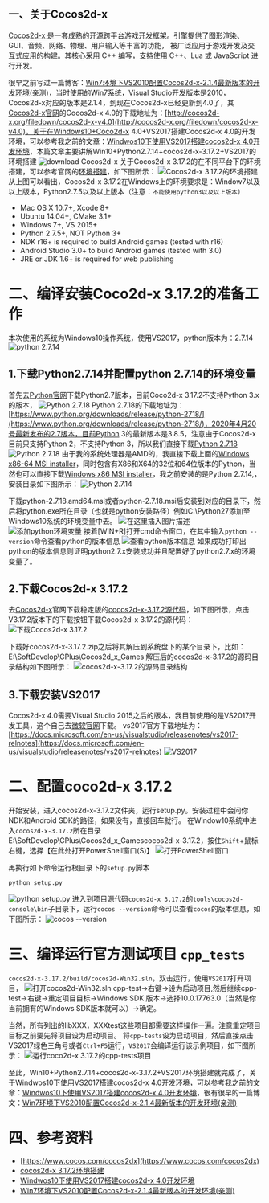## 一、关于Cocos2d-x
[Cocos2d-x ](https://cocos2d-x.org/)是一套成熟的开源跨平台游戏开发框架。引擎提供了图形渲染、GUI、音频、网络、物理、用户输入等丰富的功能， 被广泛应用于游戏开发及交互式应用的构建。其核心采用 C++ 编写，支持使用 C++、Lua 或 JavaScript 进行开发。

很早之前写过一篇博客：[Win7环境下VS2010配置Cocos2d-x-2.1.4最新版本的开发环境(亲测)](https://blog.csdn.net/ccf19881030/article/details/9204801)，当时使用的Win7系统，Visual Studio开发版本是2010，Cocos2d-x对应的版本是2.1.4，到现在Cocos2d-x已经更新到4.0了，其[Cocos2d-x官网](https://cocos2d-x.org/)的Cocos2d-x 4.0的下载地址为：[http://cocos2d-x.org/filedown/cocos2d-x-v4.0](http://cocos2d-x.org/filedown/cocos2d-x-v4.0)，关于在Windows10+Coco2d-x 4.0+VS2017搭建Cocos2d-x 4.0的开发环境，可以参考我之前的文章：[Windwos10下使用VS2017搭建cocos2d-x 4.0开发环境](https://ccf19881030.blog.csdn.net/article/details/108762154)，本篇文章主要讲解Win10+Python2.7.14+cocos2d-x-3.17.2+VS2017的环境搭建
![download Cocos2d-x](https://img-blog.csdnimg.cn/img_convert/b3b3761a0eb82cfd60ca4d76eb9e8231.png)
关于Cocos2d-x 3.17.2的在不同平台下的环境搭建，可以参考官网的[环境搭建](https://docs.cocos2d-x.org/cocos2d-x/v3/zh/installation/)，如下图所示：
![Cocos2d-x 3.17.2的环境搭建](https://img-blog.csdnimg.cn/20200926084705598.png?x-oss-process=image/watermark,type_ZmFuZ3poZW5naGVpdGk,shadow_10,text_aHR0cHM6Ly9ibG9nLmNzZG4ubmV0L2NjZjE5ODgxMDMw,size_16,color_FFFFFF,t_70#pic_center)
从上图可以看出，Cocos2d-x 3.17.2在Windows上的环境要求是：Window7以及以上版本，Python2.7.5以及以上版本（注意：`不能使用python3以及以上版本`）
- Mac OS X 10.7+, Xcode 8+
- Ubuntu 14.04+, CMake 3.1+
- Windows 7+, VS 2015+
- Python 2.7.5+, NOT Python 3+
- NDK r16+ is required to build Android games (tested with r16)
- Android Studio 3.0+ to build Android games (tested with 3.0)
- JRE or JDK 1.6+ is required for web publishing

# 二、编译安装Coco2d-x 3.17.2的准备工作
本次使用的系统为Windows10操作系统，使用VS2017，python版本为：2.7.14
![python 2.7.14](https://img-blog.csdnimg.cn/20200926085143886.png?x-oss-process=image/watermark,type_ZmFuZ3poZW5naGVpdGk,shadow_10,text_aHR0cHM6Ly9ibG9nLmNzZG4ubmV0L2NjZjE5ODgxMDMw,size_16,color_FFFFFF,t_70#pic_center)


## 1.下载Python2.7.14并配置python 2.7.14的环境变量
首先去[Python官网](https://www.python.org/downloads/release)下载Python2.7版本，目前Coco2d-x 3.17.2不支持Python 3.x的版本，
![Python 2.7.18](https://img-blog.csdnimg.cn/img_convert/8a53ae7879cc9a23bb7eb815cd9806a0.png)
Python 2.7.18的下载地址为：[https://www.python.org/downloads/release/python-2718/](https://www.python.org/downloads/release/python-2718/)，2020年4月20号最新发布的2.7版本，目前Python 3的最新版本是3.8.5，注意由于Cocos2d-x目前只支持Python 2，不支持Python 3，所以我们直接下载[Python 2.7.18]((https://www.python.org/downloads/release/python-2718/))
![Python 2.7.18](https://img-blog.csdnimg.cn/img_convert/d6fd54b4339537d3d0fb7a7072d4fcf4.png)
由于我的系统处理器是AMD的，我直接下载上面的[Windows x86-64 MSI installer](https://www.python.org/ftp/python/2.7.18/python-2.7.18.amd64.msi)，同时包含有X86和X64的32位和64位版本的Python，当然也可以直接下载[Windows x86 MSI installer](https://www.python.org/ftp/python/2.7.18/python-2.7.18.msi)，我之前安装的是Python 2.7.14,，安装目录如下图所示：
![Python 2.7.14](https://img-blog.csdnimg.cn/img_convert/edd6ea9b70ade1aefd73c35177dcd55b.png)

下载python-2.7.18.amd64.msi或者python-2.7.18.msi后安装到对应的目录下，然后将python.exe所在目录（也就是python安装路径）例如C:\Python27添加至Windows10系统的环境变量中去。
![在这里插入图片描述](https://img-blog.csdnimg.cn/img_convert/229c514768de7581e1c7fbd8a5e9381e.png)
![添加python环境变量](https://img-blog.csdnimg.cn/img_convert/608a2c127189915dc823c2a9a14a9f23.png)
接着[WIN+R]打开cmd命令窗口，在其中输入`python --version`命令查看python的版本信息
![查看python版本信息](https://img-blog.csdnimg.cn/img_convert/c77d67584d3741d3510ff8202cf58838.png)
如果成功打印出python的版本信息则证明python2.7.x安装成功并且配置好了python2.7.x的环境变量了。

## 2.下载Cocos2d-x 3.17.2
去[Cocos2d-x](https://cocos2d-x.org/)官网下载稳定版的[cocos2d-x-3.17.2源代码](http://cocos2d-x.org/filedown/cocos2d-x-3.17.2)，如下图所示，点击V3.17.2版本下的下载按钮下载Cocos2d-x 3.17.2的源代码：
![下载Cocos2d-x 3.17.2](https://img-blog.csdnimg.cn/20200926085652799.png?x-oss-process=image/watermark,type_ZmFuZ3poZW5naGVpdGk,shadow_10,text_aHR0cHM6Ly9ibG9nLmNzZG4ubmV0L2NjZjE5ODgxMDMw,size_16,color_FFFFFF,t_70#pic_center)

下载好cocos2d-x-3.17.2.zip之后将其解压到系统盘下的某个目录下，比如：E:\SoftDevelop\CPlus\Cocos2d_x_Games
解压后的cocos2d-x-3.17.2的源码目录结构如下图所示：
![cocos2d-x-3.17.2的源码目录结构](https://img-blog.csdnimg.cn/20200926085931783.png?x-oss-process=image/watermark,type_ZmFuZ3poZW5naGVpdGk,shadow_10,text_aHR0cHM6Ly9ibG9nLmNzZG4ubmV0L2NjZjE5ODgxMDMw,size_16,color_FFFFFF,t_70#pic_center)




## 3.下载安装VS2017
Cocos2d-x 4.0需要Visual Studio 2015之后的版本，我目前使用的是VS2017开发工具，这个自己去[微软官网](https://my.visualstudio.com/Downloads?q=visual%20studio%202017)下载。
vs2017官方下载地址为：[https://docs.microsoft.com/en-us/visualstudio/releasenotes/vs2017-relnotes](https://docs.microsoft.com/en-us/visualstudio/releasenotes/vs2017-relnotes)
![VS2017](https://img-blog.csdnimg.cn/img_convert/87838c2818a23addab6dd77e6ae180b8.png)

# 二、配置coco2d-x 3.17.2

开始安装，进入cocos2d-x-3.17.2文件夹，运行setup.py。安装过程中会问你NDK和Android SDK的路径，如果没有，直接回车就行。
在Window10系统中进入`cocos2d-x-3.17.2`所在目录E:\SoftDevelop\CPlus\Cocos2d_x_Gamescocos2d-x-3.17.2，按住`Shift`+鼠标右键，选择【在此处打开PowerShell窗口(S)】
![打开PowerShell窗口](https://img-blog.csdnimg.cn/20200926090137555.png?x-oss-process=image/watermark,type_ZmFuZ3poZW5naGVpdGk,shadow_10,text_aHR0cHM6Ly9ibG9nLmNzZG4ubmV0L2NjZjE5ODgxMDMw,size_16,color_FFFFFF,t_70#pic_center)

再执行如下命令运行根目录下的`setup.py`脚本
```shell
python setup.py
```
![python setup.py](https://img-blog.csdnimg.cn/20200926090415371.png?x-oss-process=image/watermark,type_ZmFuZ3poZW5naGVpdGk,shadow_10,text_aHR0cHM6Ly9ibG9nLmNzZG4ubmV0L2NjZjE5ODgxMDMw,size_16,color_FFFFFF,t_70#pic_center)
进入到项目源代码`cocos2d-x 3.17.2`的`tools\cocos2d-console\bin`子目录下，运行`cocos --version`命令可以查看`cocos`的版本信息，如下图所示：
![cocos --version](https://img-blog.csdnimg.cn/20200926090517146.png?x-oss-process=image/watermark,type_ZmFuZ3poZW5naGVpdGk,shadow_10,text_aHR0cHM6Ly9ibG9nLmNzZG4ubmV0L2NjZjE5ODgxMDMw,size_16,color_FFFFFF,t_70#pic_center)
# 三、编译运行官方测试项目 `cpp_tests`
`cocos2d-x-3.17.2/build/cocos2d-Win32.sln`，双击运行，使用`VS2017`打开项目，
![打开cocos2d-Win32.sln](https://img-blog.csdnimg.cn/20200926091005574.png?x-oss-process=image/watermark,type_ZmFuZ3poZW5naGVpdGk,shadow_10,text_aHR0cHM6Ly9ibG9nLmNzZG4ubmV0L2NjZjE5ODgxMDMw,size_16,color_FFFFFF,t_70#pic_center)
cpp-test->右键->设为启动项目,然后继续cpp-test->右键->重定项目目标->Windows SDK 版本->选择10.0.17763.0（当然是你当前拥有的Windows SDK版本就可以）->确定。

当然，所有列出的libXXX，XXXtest这些项目都需要这样操作一遍。注意重定项目目标之前要先将项目设为启动项目。
将`cpp-tests`设为启动项目，然后直接点击VS2017绿色三角号或者`Ctrl+F5`运行，`VS2017`会编译运行该示例项目，如下图所示：
![运行coco2d-x 3.17.2的cpp-tests项目](https://img-blog.csdnimg.cn/20200926091320970.png?x-oss-process=image/watermark,type_ZmFuZ3poZW5naGVpdGk,shadow_10,text_aHR0cHM6Ly9ibG9nLmNzZG4ubmV0L2NjZjE5ODgxMDMw,size_16,color_FFFFFF,t_70#pic_center)

至此，Win10+Python2.7.14+cocos2d-x-3.17.2+VS2017环境搭建就完成了，关于Windwos10下使用VS2017搭建cocos2d-x 4.0开发环境，可以参考我之前的文章：[Windwos10下使用VS2017搭建cocos2d-x 4.0开发环境](https://ccf19881030.blog.csdn.net/article/details/108762154)，很有很早的一篇博文：[Win7环境下VS2010配置Cocos2d-x-2.1.4最新版本的开发环境(亲测)](https://ccf19881030.blog.csdn.net/article/details/9204801)

# 四、参考资料
- [https://www.cocos.com/cocos2dx](https://www.cocos.com/cocos2dx)
- [cocos2d-x 3.17.2环境搭建](https://docs.cocos2d-x.org/cocos2d-x/v3/zh/installation/)
- [Windwos10下使用VS2017搭建cocos2d-x 4.0开发环境](https://ccf19881030.blog.csdn.net/article/details/108762154)
- [Win7环境下VS2010配置Cocos2d-x-2.1.4最新版本的开发环境(亲测)](https://ccf19881030.blog.csdn.net/article/details/9204801)
